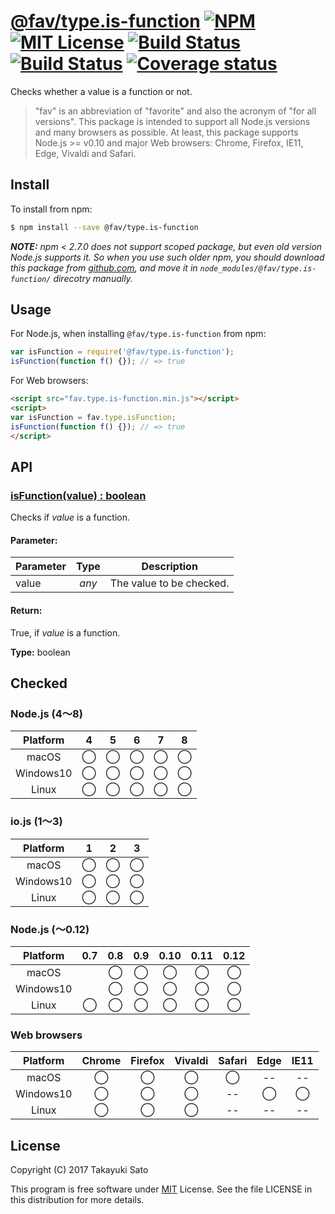 # [@fav/type.is-function][repo-url] [![NPM][npm-img]][npm-url] [![MIT License][mit-img]][mit-url] [![Build Status][travis-img]][travis-url] [![Build Status][appveyor-img]][appveyor-url] [![Coverage status][coverage-img]][coverage-url]

Checks whether a value is a function or not.

> "fav" is an abbreviation of "favorite" and also the acronym of "for all versions".
> This package is intended to support all Node.js versions and many browsers as possible.
> At least, this package supports Node.js >= v0.10 and major Web browsers: Chrome, Firefox, IE11, Edge, Vivaldi and Safari.

## Install

To install from npm:

```sh
$ npm install --save @fav/type.is-function
```

***NOTE:*** *npm < 2.7.0 does not support scoped package, but even old version Node.js supports it. So when you use such older npm, you should download this package from [github.com][repo-url], and move it in `node_modules/@fav/type.is-function/` direcotry manually.*


## Usage

For Node.js, when installing `@fav/type.is-function` from npm:

```js
var isFunction = require('@fav/type.is-function');
isFunction(function f() {}); // => true
```

For Web browsers:

```html
<script src="fav.type.is-function.min.js"></script>
<script>
var isFunction = fav.type.isFunction;
isFunction(function f() {}); // => true
</script>
```


## API

### <u>isFunction(value) : boolean</u>

Checks if *value* is a function.

#### Parameter:

| Parameter |  Type  | Description                 |
|-----------|:------:|-----------------------------|
| value     | *any*  | The value to be checked.    |

#### Return:

True, if *value* is a function.

**Type:** boolean


## Checked                                                                      

### Node.js (4〜8)

| Platform  |   4    |   5    |   6    |   7    |   8    |
|:---------:|:------:|:------:|:------:|:------:|:------:|
| macOS     |&#x25ef;|&#x25ef;|&#x25ef;|&#x25ef;|&#x25ef;|
| Windows10 |&#x25ef;|&#x25ef;|&#x25ef;|&#x25ef;|&#x25ef;|
| Linux     |&#x25ef;|&#x25ef;|&#x25ef;|&#x25ef;|&#x25ef;|

### io.js (1〜3)

| Platform  |   1    |   2    |   3    |
|:---------:|:------:|:------:|:------:|
| macOS     |&#x25ef;|&#x25ef;|&#x25ef;|
| Windows10 |&#x25ef;|&#x25ef;|&#x25ef;|
| Linux     |&#x25ef;|&#x25ef;|&#x25ef;|

### Node.js (〜0.12)

| Platform  |  0.7   |  0.8   |  0.9   |  0.10  |  0.11  |  0.12  |
|:---------:|:------:|:------:|:------:|:------:|:------:|:------:|
| macOS     |        |&#x25ef;|&#x25ef;|&#x25ef;|&#x25ef;|&#x25ef;|
| Windows10 |        |&#x25ef;|&#x25ef;|&#x25ef;|&#x25ef;|&#x25ef;|
| Linux     |&#x25ef;|&#x25ef;|&#x25ef;|&#x25ef;|&#x25ef;|&#x25ef;|

### Web browsers

| Platform  | Chrome | Firefox | Vivaldi | Safari |  Edge  | IE11   |
|:---------:|:------:|:-------:|:-------:|:------:|:------:|:------:|
| macOS     |&#x25ef;|&#x25ef; |&#x25ef; |&#x25ef;|   --   |   --   |
| Windows10 |&#x25ef;|&#x25ef; |&#x25ef; |   --   |&#x25ef;|&#x25ef;|
| Linux     |&#x25ef;|&#x25ef; |&#x25ef; |   --   |   --   |   --   |


## License

Copyright (C) 2017 Takayuki Sato

This program is free software under [MIT][mit-url] License.
See the file LICENSE in this distribution for more details.


[repo-url]: https://github.com/sttk/fav-type.is-function/
[npm-img]: https://img.shields.io/badge/npm-v0.6.1-blue.svg
[npm-url]: https://www.npmjs.com/package/@fav/type.is-function
[mit-img]: https://img.shields.io/badge/license-MIT-green.svg
[mit-url]: https://opensource.org/licenses/MIT
[travis-img]: https://travis-ci.org/sttk/fav-type.is-function.svg?branch=master
[travis-url]: https://travis-ci.org/sttk/fav-type.is-function
[appveyor-img]: https://ci.appveyor.com/api/projects/status/github/sttk/fav-type.is-function?branch=master&svg=true
[appveyor-url]: https://ci.appveyor.com/project/sttk/fav-type-is-function
[coverage-img]: https://coveralls.io/repos/github/sttk/fav-type.is-function/badge.svg?branch=master
[coverage-url]: https://coveralls.io/github/sttk/fav-type.is-function?branch=master

